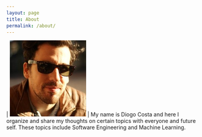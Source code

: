 ```yaml
---
layout: page
title: About
permalink: /about/
---
```


| ![Diogo Costa](/assets/about/me.jpeg) | My name is Diogo Costa and here I organize and share my thoughts on certain topics with everyone and future self. These topics include Software Engineering and Machine Learning.